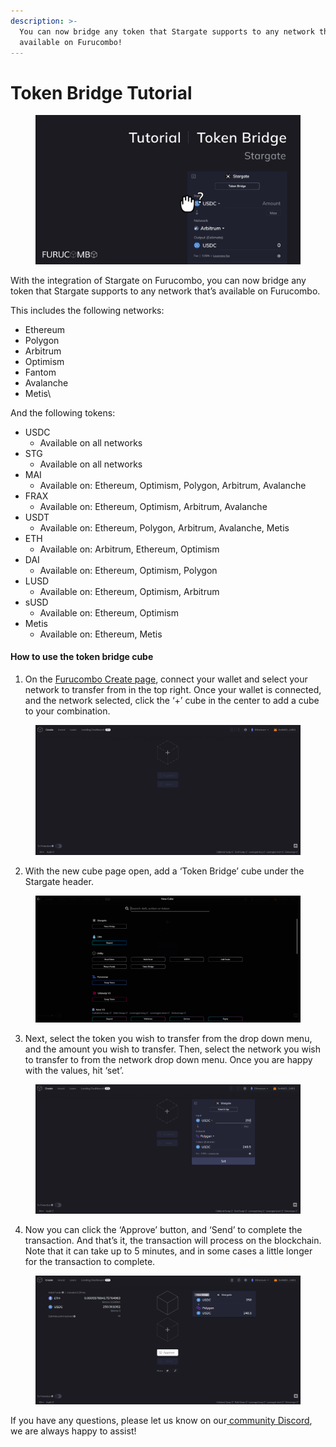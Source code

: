 ```yaml
---
description: >-
  You can now bridge any token that Stargate supports to any network that’s
  available on Furucombo!
---
```


# Token Bridge Tutorial

<figure><img src="../../.gitbook/assets/Tutorial Token Bridge.png" alt=""><figcaption></figcaption></figure>

With the integration of Stargate on Furucombo, you can now bridge any token that Stargate supports to any network that’s available on Furucombo.

This includes the following networks:

* Ethereum
* Polygon
* Arbitrum
* Optimism
* Fantom
* Avalanche
* Metis\


And the following tokens:

* USDC
  * Available on all networks
* STG
  * Available on all networks
* MAI
  * Available on: Ethereum, Optimism, Polygon, Arbitrum, Avalanche
* FRAX
  * Available on: Ethereum, Optimism, Arbitrum, Avalanche
* USDT
  * Available on: Ethereum, Polygon, Arbitrum, Avalanche, Metis
* ETH
  * Available on: Arbitrum, Ethereum, Optimism
* DAI
  * Available on: Ethereum, Optimism, Polygon
* LUSD
  * Available on: Ethereum, Optimism, Arbitrum
* sUSD
  * Available on: Ethereum, Optimism
* Metis
  * Available on: Ethereum, Metis

#### &#x20;How to use the token bridge cube

1. On the [Furucombo Create page](https://furucombo.app/combo), connect your wallet and select your network to transfer from in the top right. Once your wallet is connected, and the network selected, click the ‘+’ cube in the center to add a cube to your combination.

<figure><img src="../../.gitbook/assets/image (1).png" alt=""><figcaption></figcaption></figure>

2. With the new cube page open, add a ‘Token Bridge’ cube under the Stargate header.

<figure><img src="../../.gitbook/assets/image (4).png" alt=""><figcaption></figcaption></figure>

3. Next, select the token you wish to transfer from the drop down menu, and the amount you wish to transfer. Then, select the network you wish to transfer to from the network drop down menu. Once you are happy with the values, hit ‘set’.

<figure><img src="../../.gitbook/assets/image (3).png" alt=""><figcaption></figcaption></figure>

4. Now you can click the ‘Approve’ button, and ‘Send’ to complete the transaction. And that’s it, the transaction will process on the blockchain. Note that it can take up to 5 minutes, and in some cases a little longer for the transaction to complete.

<figure><img src="../../.gitbook/assets/image (2).png" alt=""><figcaption></figcaption></figure>

If you have any questions, please let us know on our[ community Discord](https://go.furucombo.app/Discord), we are always happy to assist!
